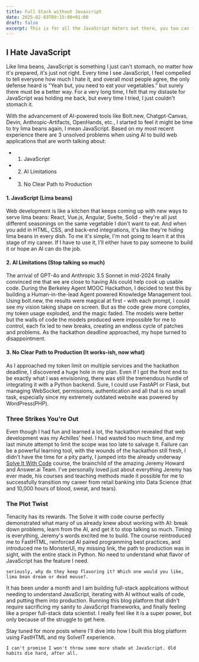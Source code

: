 ```yaml
---
title: Full Stack without Javascript
date: 2025-02-03T09:15:00+01:00
draft: false
excerpt: This is for all the JavaScript Haters out there, you too can full stack. 
---
```


## I Hate JavaScript
Like lima beans, JavaScript is something I just can't stomach, no matter how it's prepared, it's just not right. Every time I see JavaScript, I feel compelled to tell everyone how much I hate it, and overall most people agree, the only defense heard is "Yeah but, you need to eat your vegetables." but surely there must be a better way. For a very long time, I felt that my distaste for JavaScript was holding me back, but every time I tried, I just couldn't stomach it.

With the advancement of AI-powered tools like Bolt.new, Chatgpt-Canvas, Devin, Anthropic-Artifacts, OpenHands, etc., I started to feel it might be time to try lima beans again, I mean JavaScript. Based on my most recent experience there are 3 unsolved problems when using AI to build web applications that are worth talking about:
- 1. JavaScript 
- 2. AI Limitations
- 3. No Clear Path to Production

#### 1. JavaScript (Lima beans)
Web development is like a kitchen that keeps coming up with new ways to serve lima beans: React, Vue.js, Angular, Svelte, Solid - they're all just different seasonings on the same vegetable I don't want to eat. And when you add in HTML, CSS, and back-end integrations, it's like they're hiding lima beans in every dish. To me it's simple, I'm not going to learn it at this stage of my career. If I have to use it, I'll either have to pay someone to build it or hope an AI can do the job.

#### 2. AI Limitations (Stop talking so much)
The arrival of GPT-4o and Anthropic 3.5 Sonnet in mid-2024 finally convinced me that we are close to having AIs could help cook up usable code. During the Berkeley Agent MOOC Hackathon, I decided to test this by building a Human-in-the-lead Agent powered Knowledge Management tool. Using bolt.new, the results were magical at first - with each prompt, I could see my vision taking shape on screen. But as the code grew more complex, my token usage exploded, and the magic faded. The models were better but the walls of code the models produced were impossible for me to control, each fix led to new breaks, creating an endless cycle of patches and problems. As the hackathon deadline approached, my hope turned to disappointment. 

#### 3. No Clear Path to Production (It works-ish, now what)
As I approached my token limit on multiple services and the hackathon deadline, I discovered a huge hole in my plan. Even if I got the front end to be exactly what I was envisioning, there was still the tremendous hurdle of integrating it with a Python backend. Sure, I could use FastAPI or Flask, but managing WebSocket, permissions, authentication and all that is no small task, especially since my extremely outdated website was powered by WordPress(PHP).

### Three Strikes You're Out
Even though I had fun and learned a lot, the hackathon revealed that web development was my Achilles' heel. I had wasted too much time, and my last minute attempt to limit the scope was too late to salvage it. Failure can be a powerful learning tool, with the wounds of the hackathon still fresh, I didn't have the time for a pity party, I jumped into the already underway [Solve It With Code](https://solveit.fast.ai/) course, the brainchild of the amazing Jeremy Howard and Answer.ai Team. I've personally loved just about everything Jeremy has ever made, his courses and teaching methods made it possible for me to successfully transition my career from retail banking into Data Science (that and 10,000 hours of blood, sweat, and tears).

### The Plot Twist
Tenacity has its rewards. The Solve it with code course perfectly demonstrated what many of us already knew about working with AI: break down problems, learn from the AI, and get it to stop talking so much. Timing is everything, Jeremy's words excited me to build. The course reintroduced me to FastHTML, reinforced AI paired programming best practices, and introduced me to MonsterUI, my missing link, the path to production was in sight, with the entire stack in Python. No need to understand what flavor of JavaScript has the feature I need.

```seriously, why do they keep flavoring it? Which one would you like, lima bean dream or dead mouse?.```

It has been under a month and I am building full-stack applications without needing to understand JavaScript, iterating with AI without walls of code, and putting them into production. Running this blog platform that didn't require sacrificing my sanity to JavaScript frameworks, and finally feeling like a proper full-stack data scientist. I really feel like it is a super power, but only because of the struggle to get here. 

Stay tuned for more posts where I'll dive into how I built this blog platform using FastHTML and my SolveIT experience.

```I can't promise I won't throw some more shade at JavaScript. Old habits die hard, after all.```
